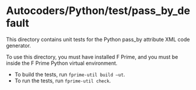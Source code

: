 # Autocoders/Python/test/pass_by_default

This directory contains unit tests for the Python pass_by attribute XML code generator.

To use this directory, you must have installed F Prime, and you must be inside 
the F Prime Python virtual environment.

* To build the tests, run `fprime-util build —ut`.
* To run the tests, run `fprime-util check`.
